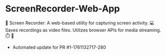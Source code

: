 # ScreenRecorder-Web-App
🎥 Screen Recorder: A web-based utility for capturing screen activity. 💻 Saves recordings as video files. Utilizes browser APIs for media streaming. ⏱️ 💾


- Automated update for PR #1-1761132717-280